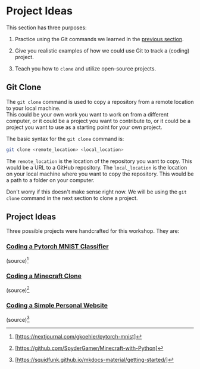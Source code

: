 # Project Ideas

This section has three purposes:

1. Practice using the Git commands we learned in the [previous section](../get_started/index.md).

2. Give you realistic examples of how we could use Git to track a (coding) project.

3. Teach you how to `clone` and utilize open-source projects.

## Git Clone

The `git clone` command is used to copy a repository from a remote location to your local machine. <br>
This could be your own work you want to work on from a different computer, or it could be a project you want to contribute to, or it could be a project you want to use as a starting point for your own project.

The basic syntax for the `git clone` command is:

```bash
git clone <remote_location> <local_location>
```

The `remote_location` is the location of the repository you want to copy. This would be a URL to a GitHub repository.
The `local_location` is the location on your local machine where you want to copy the repository. This would be a path to a folder on your computer.

Don't worry if this doesn't make sense right now. We will be using the `git clone` command in the next section to clone a project.

## Project Ideas

Three possible projects were handcrafted for this workshop. They are:

### [Coding a Pytorch MNIST Classifier](../project/mnist/index.md)

(source)[^1]
[^1]: [https://nextjournal.com/gkoehler/pytorch-mnist]

### [Coding a Minecraft Clone](../project/minecraft/index.md)

(source)[^2]
[^2]: [https://github.com/SpyderGamer/Minecraft-with-Python]

### [Coding a Simple Personal Website](../project/website/index.md)

(source)[^3]
[^3]: [https://squidfunk.github.io/mkdocs-material/getting-started/]